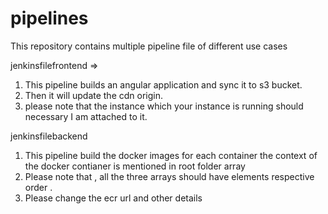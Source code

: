 # pipelines
This repository contains multiple pipeline file of different use cases


jenkinsfilefrontend => 
1. This pipeline builds an angular application and sync it to s3 bucket. 
2. Then it will update the cdn origin.
3. please note that the instance which your instance is running should necessary I am attached to it.


jenkinsfilebackend
1. This pipeline build the docker images for each container the context of the docker contianer is   mentioned in root folder array
2. Please note that , all the three arrays should have elements respective order .
3. Please change the ecr url and other details